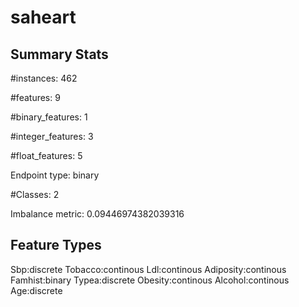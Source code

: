 # saheart

## Summary Stats

#instances: 462

#features: 9

  #binary_features: 1

  #integer_features: 3

  #float_features: 5

Endpoint type: binary

#Classes: 2

Imbalance metric: 0.09446974382039316

## Feature Types

 Sbp:discrete
Tobacco:continous
Ldl:continous
Adiposity:continous
Famhist:binary
Typea:discrete
Obesity:continous
Alcohol:continous
Age:discrete

